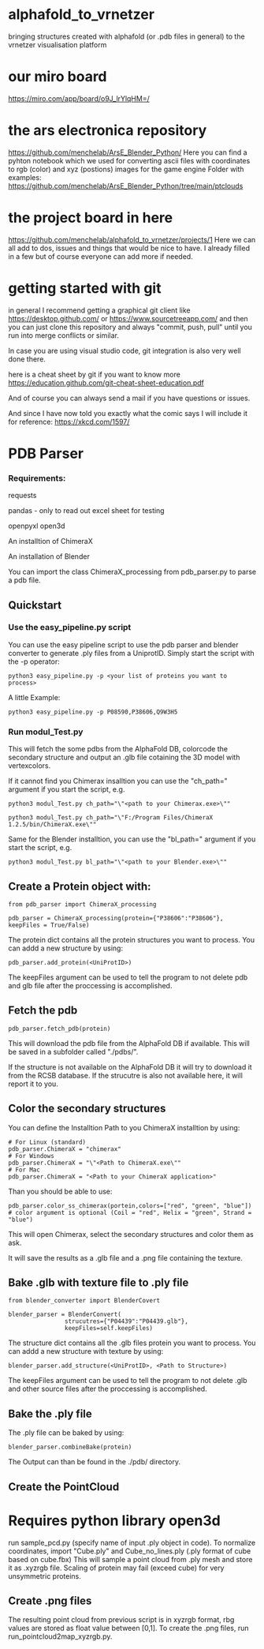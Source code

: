 # alphafold_to_vrnetzer

bringing structures created with alphafold (or .pdb files in general) to the vrnetzer visualisation platform

# our miro board

https://miro.com/app/board/o9J_lrYlqHM=/

# the ars electronica repository

https://github.com/menchelab/ArsE_Blender_Python/
Here you can find a pyhton notebook which we used for converting ascii files with coordinates to rgb (color) and xyz (postions) images for the game engine
Folder with examples: https://github.com/menchelab/ArsE_Blender_Python/tree/main/ptclouds

# the project board in here

https://github.com/menchelab/alphafold_to_vrnetzer/projects/1
Here we can all add to dos, issues and things that would be nice to have. I already filled in a few but of course everyone can add more if needed.

# getting started with git

in general I recommend getting a graphical git client like https://desktop.github.com/ or https://www.sourcetreeapp.com/ and then you can just clone this repository and always "commit, push, pull" until you run into merge conflicts or similar.

In case you are using visual studio code, git integration is also very well done there.

here is a cheat sheet by git if you want to know more
https://education.github.com/git-cheat-sheet-education.pdf

And of course you can always send a mail if you have questions or issues.

And since I have now told you exactly what the comic says I will include it for reference: https://xkcd.com/1597/

# PDB Parser

### Requirements:

requests

pandas - only to read out excel sheet for testing

openpyxl
open3d

An installtion of ChimeraX

An installation of Blender

You can import the class ChimeraX_processing from pdb_parser.py to parse a pdb file.

## Quickstart
### Use the easy_pipeline.py script
You can use the easy pipeline script to use the pdb parser and blender converter to generate .ply files from a UniprotID. Simply start the script with the -p operator:

`python3 easy_pipeline.py -p <your list of proteins you want to process>`

A little Example:

`python3 easy_pipeline.py -p P08590,P38606,Q9W3H5`

### Run modul_Test.py

This will fetch the some pdbs from the AlphaFold DB, colorcode the secondary structure and output an .glb file cotaining the 3D model with vertexcolors.

If it cannot find you Chimerax insalltion you can use the "ch_path=" argument if you start the script, e.g.

`python3 modul_Test.py ch_path="\"<path to your Chimerax.exe>\""`

`python3 modul_Test.py ch_path="\"F:/Program Files/ChimeraX 1.2.5/bin/ChimeraX.exe\""`

Same for the Blender installtion, you can use the "bl_path=" argument if you start the script, e.g.

`python3 modul_Test.py bl_path="\"<path to your Blender.exe>\""`

## Create a Protein object with:

```
from pdb_parser import ChimeraX_processing

pdb_parser = ChimeraX_processing(protein={"P38606":"P38606"}, keepFiles = True/False)

```
The protein dict contains all the protein structures you want to process. You can addd a new structure by using:
```
pdb_parser.add_protein(<UniProtID>)
```

The keepFiles argument can be used to tell the program to not delete pdb and glb file after the proccessing is accomplished.

## Fetch the pdb

```
pdb_parser.fetch_pdb(protein)
```

This will download the pdb file from the AlphaFold DB if available. This will be saved in a subfolder called "./pdbs/".

If the structure is not available on the AlphaFold DB it will try to download it from the RCSB database. If the strucutre is also not available here, it will report it to you.

## Color the secondary structures

You can define the Installtion Path to you ChimeraX installtion by using:

```
# For Linux (standard)
pdb_parser.ChimeraX = "chimerax"
# For Windows
pdb_parser.ChimeraX = "\"<Path to ChimeraX.exe\""
# For Mac
pdb_parser.ChimeraX = "<Path to your ChimeraX application>"
```

Than you should be able to use:

```
pdb_parser.color_ss_chimerax(portein,colors=["red", "green", "blue"]) # color argument is optional (Coil = "red", Helix = "green", Strand = "blue")
```

This will open Chimerax, select the secondary structures and color them as ask.

It will save the results as a .glb file and a .png file containing the texture.

## Bake .glb with texture file to .ply file

```
from blender_converter import BlenderCovert

blender_parser = BlenderConvert(
                strucutres={"P04439":"P04439.glb"},
                keepFiles=self.keepFiles)

```
The structure dict contains all the .glb files protein you want to process. You can addd a new structure with texture by using:

```
blender_parser.add_structure(<UniProtID>, <Path to Structure>)
```

The keepFiles argument can be used to tell the program to not delete .glb and other
source files after the proccessing is accomplished.

## Bake the .ply file

The .ply file can be baked by using:

```
blender_parser.combineBake(protein)
```
The Output can than be found in the ./pdb/ directory.

## Create the PointCloud
# Requires python library open3d
run sample_pcd.py (specify name of input .ply object in code). To normalize coordinates, import "Cube.ply" and Cube_no_lines.ply (.ply format of cube based on cube.fbx)
This will sample a point cloud from .ply mesh and store it as .xyzrgb file. Scaling of protein may fail (exceed cube) for very unsymmetric proteins.

## Create .png files
The resulting point cloud from previous script is in xyzrgb format, rbg values are stored as float value between [0,1].
To create the .png files, run run_pointcloud2map_xyzrgb.py.

